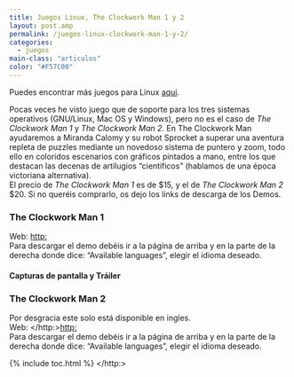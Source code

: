 ```yaml
---
title: Juegos Linux, The Clockwork Man 1 y 2
layout: post.amp
permalink: /juegos-linux-clockwork-man-1-y-2/
categories:
  - juegos
main-class: "articulos"
color: "#F57C00"
---
```

Puedes encontrar más juegos para Linux [aquí][1].

Pocas veces he visto juego que de soporte para los tres sistemas operativos (GNU/Linux, Mac OS y Windows), pero no es el caso de <cite>The Clockwork Man 1</cite> y <cite>The Clockwork Man 2</cite>.
En The Clockwork Man ayudaremos a Miranda Calomy y su robot Sprocket a superar una aventura repleta de puzzles mediante un novedoso sistema de puntero y zoom, todo ello en coloridos escenarios con gráficos pintados a mano, entre los que destacan las decenas de artilugios &#8220;científicos&#8221; (hablamos de una época victoriana alternativa).  
El precio de <cite>The Clockwork Man 1</cite> es de $15, y el de <cite>The Clockwork Man 2</cite> $20. Si no queréis comprarlo, os dejo los links de descarga de los Demos.

### The Clockwork Man 1

Web: <http:>  
Para descargar el demo debéis ir a la página de arriba y en la parte de la derecha donde dice: &#8220;Available languages&#8221;, elegir el idioma deseado.

#### Capturas de pantalla y Tráiler

<div >
</div>
<div class="galeria" >
<a href="https://3.bp.blogspot.com/_IlK2pNFFgGM/TP5d7UlUQUI/AAAAAAAAAIQ/PaDDPtHZjZQ/s1600/The_Clockwork_Man_-_Miranda_and_Esra_1_nu_567C78CA.jpg"  ><amp-img on="tap:lightbox1" role="button" tabindex="0" layout="responsive"  height="128" src="https://3.bp.blogspot.com/_IlK2pNFFgGM/TP5d7UlUQUI/AAAAAAAAAIQ/PaDDPtHZjZQ/s320/The_Clockwork_Man_-_Miranda_and_Esra_1_nu_567C78CA.jpg" width="128" /></a> <a href="https://2.bp.blogspot.com/_IlK2pNFFgGM/TP5d88_SE6I/AAAAAAAAAIU/66h6TtGUEp0/s1600/The_Clockwork_Man_-_Mirandas_Lab_1_nu_2E69EEDA.jpg"  ><amp-img on="tap:lightbox1" role="button" tabindex="0" layout="responsive"  height="128" src="https://2.bp.blogspot.com/_IlK2pNFFgGM/TP5d88_SE6I/AAAAAAAAAIU/66h6TtGUEp0/s320/The_Clockwork_Man_-_Mirandas_Lab_1_nu_2E69EEDA.jpg" width="128" /></a> <a href="https://2.bp.blogspot.com/_IlK2pNFFgGM/TP5d-BXqleI/AAAAAAAAAIY/sn6XHbaUHL0/s1600/The_Clockwork_Man_-_New_Coventry_1_nu_1ECF3B5A.jpg"  ><amp-img on="tap:lightbox1" role="button" tabindex="0" layout="responsive"  height="128" src="https://2.bp.blogspot.com/_IlK2pNFFgGM/TP5d-BXqleI/AAAAAAAAAIY/sn6XHbaUHL0/s320/The_Clockwork_Man_-_New_Coventry_1_nu_1ECF3B5A.jpg" width="128" /></a> <a href="https://4.bp.blogspot.com/_IlK2pNFFgGM/TP5d_W7jMSI/AAAAAAAAAIc/K68kwzbC93s/s1600/The_Clockwork_Man_-_Zeppelin_Engine_Puzzle_1_nu_3B901B9F.jpg"  ><amp-img on="tap:lightbox1" role="button" tabindex="0" layout="responsive"  height="128" src="https://4.bp.blogspot.com/_IlK2pNFFgGM/TP5d_W7jMSI/AAAAAAAAAIc/K68kwzbC93s/s320/The_Clockwork_Man_-_Zeppelin_Engine_Puzzle_1_nu_3B901B9F.jpg" width="128" /></a>
</div>
<h3 >
  The Clockwork Man 2
</h3>

Por desgracia este solo está disponible en ingles.  
Web: </http:><http:>  
Para descargar el demo debéis ir a la página de arriba y en la parte de la derecha donde dice: &#8220;Available languages&#8221;, elegir el idioma deseado.

<div >
</div>
<div class="galeria" >
<a href="https://3.bp.blogspot.com/_IlK2pNFFgGM/TP5l6xToHtI/AAAAAAAAAIg/4YCI6tXtnng/s1600/The_Clockwork_Man_2_The_Hidden_World_Ireland_Map_1_nu_51920FC7.jpg"  ><amp-img on="tap:lightbox1" role="button" tabindex="0" layout="responsive"  height="150" src="https://3.bp.blogspot.com/_IlK2pNFFgGM/TP5l6xToHtI/AAAAAAAAAIg/4YCI6tXtnng/s200/The_Clockwork_Man_2_The_Hidden_World_Ireland_Map_1_nu_51920FC7.jpg" width="200" /></a> <a href="https://2.bp.blogspot.com/_IlK2pNFFgGM/TP5l8u1kstI/AAAAAAAAAIk/JYQEE5LRCDQ/s1600/The_Clockwork_Man_2_The_Hidden_World_London_Graveyard_1_nu_9BD24FA5.jpg"  ><amp-img on="tap:lightbox1" role="button" tabindex="0" layout="responsive"  height="150" src="https://2.bp.blogspot.com/_IlK2pNFFgGM/TP5l8u1kstI/AAAAAAAAAIk/JYQEE5LRCDQ/s200/The_Clockwork_Man_2_The_Hidden_World_London_Graveyard_1_nu_9BD24FA5.jpg" width="200" /></a> <a href="https://1.bp.blogspot.com/_IlK2pNFFgGM/TP5l-1MdvCI/AAAAAAAAAIo/3mBUV8vpRF4/s1600/The_Clockwork_Man_2_The_Hidden_World_Miranda_Martha_1_nu_76FCF17D.jpg"  ><amp-img on="tap:lightbox1" role="button" tabindex="0" layout="responsive"  height="150" src="https://1.bp.blogspot.com/_IlK2pNFFgGM/TP5l-1MdvCI/AAAAAAAAAIo/3mBUV8vpRF4/s200/The_Clockwork_Man_2_The_Hidden_World_Miranda_Martha_1_nu_76FCF17D.jpg" width="200" /></a> <a href="https://3.bp.blogspot.com/_IlK2pNFFgGM/TP5mA4RM-dI/AAAAAAAAAIs/SLdx8rneHzY/s1600/The_Clockwork_Man_2_The_Hidden_World_Stream_by_the_Bridge_1_nu_16F6F4DD.jpg"  ><amp-img on="tap:lightbox1" role="button" tabindex="0" layout="responsive"  height="150" src="https://3.bp.blogspot.com/_IlK2pNFFgGM/TP5mA4RM-dI/AAAAAAAAAIs/SLdx8rneHzY/s200/The_Clockwork_Man_2_The_Hidden_World_Stream_by_the_Bridge_1_nu_16F6F4DD.jpg" width="200" /></a>
</div>



 [1]: https://elbauldelprogramador.com/3-juegos-para-linux/

{% include toc.html %}
</http:>
